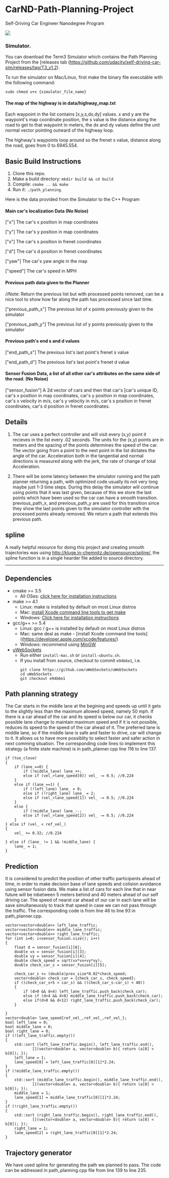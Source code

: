 # CarND-Path-Planning-Project
Self-Driving Car Engineer Nanodegree Program
   
![](./data/result.gif)

### Simulator.
You can download the Term3 Simulator which contains the Path Planning Project from the [releases tab (https://github.com/udacity/self-driving-car-sim/releases/tag/T3_v1.2).  

To run the simulator on Mac/Linux, first make the binary file executable with the following command:
```shell
sudo chmod u+x {simulator_file_name}
```

#### The map of the highway is in data/highway_map.txt
Each waypoint in the list contains  [x,y,s,dx,dy] values. x and y are the waypoint's map coordinate position, the s value is the distance along the road to get to that waypoint in meters, the dx and dy values define the unit normal vector pointing outward of the highway loop.

The highway's waypoints loop around so the frenet s value, distance along the road, goes from 0 to 6945.554.

## Basic Build Instructions

1. Clone this repo.
2. Make a build directory: `mkdir build && cd build`
3. Compile: `cmake .. && make`
4. Run it: `./path_planning`.

Here is the data provided from the Simulator to the C++ Program

#### Main car's localization Data (No Noise)

["x"] The car's x position in map coordinates

["y"] The car's y position in map coordinates

["s"] The car's s position in frenet coordinates

["d"] The car's d position in frenet coordinates

["yaw"] The car's yaw angle in the map

["speed"] The car's speed in MPH

#### Previous path data given to the Planner

//Note: Return the previous list but with processed points removed, can be a nice tool to show how far along
the path has processed since last time. 

["previous_path_x"] The previous list of x points previously given to the simulator

["previous_path_y"] The previous list of y points previously given to the simulator

#### Previous path's end s and d values 

["end_path_s"] The previous list's last point's frenet s value

["end_path_d"] The previous list's last point's frenet d value

#### Sensor Fusion Data, a list of all other car's attributes on the same side of the road. (No Noise)

["sensor_fusion"] A 2d vector of cars and then that car's [car's unique ID, car's x position in map coordinates, car's y position in map coordinates, car's x velocity in m/s, car's y velocity in m/s, car's s position in frenet coordinates, car's d position in frenet coordinates. 

## Details

1. The car uses a perfect controller and will visit every (x,y) point it recieves in the list every .02 seconds. The units for the (x,y) points are in meters and the spacing of the points determines the speed of the car. The vector going from a point to the next point in the list dictates the angle of the car. Acceleration both in the tangential and normal directions is measured along with the jerk, the rate of change of total Acceleration.

2. There will be some latency between the simulator running and the path planner returning a path, with optimized code usually its not very long maybe just 1-3 time steps. During this delay the simulator will continue using points that it was last given, because of this we store the last points which have been used so the car can have a smooth transition. previous_path_x, and previous_path_y are used for this transition since they show the last points given to the simulator controller with the processed points already removed. We return a path that extends this previous path.

## spline

A really helpful resource for doing this project and creating smooth trajectories was using http://kluge.in-chemnitz.de/opensource/spline/, the spline function is in a single hearder file added to source directory.

---

## Dependencies

* cmake >= 3.5
  * All OSes: [click here for installation instructions](https://cmake.org/install/)
* make >= 4.1
  * Linux: make is installed by default on most Linux distros
  * Mac: [install Xcode command line tools to get make](https://developer.apple.com/xcode/features/)
  * Windows: [Click here for installation instructions](http://gnuwin32.sourceforge.net/packages/make.htm)
* gcc/g++ >= 5.4
  * Linux: gcc / g++ is installed by default on most Linux distros
  * Mac: same deal as make - [install Xcode command line tools]((https://developer.apple.com/xcode/features/)
  * Windows: recommend using [MinGW](http://www.mingw.org/)
* [uWebSockets](https://github.com/uWebSockets/uWebSockets)
  * Run either `install-mac.sh` or `install-ubuntu.sh`.
  * If you install from source, checkout to commit `e94b6e1`, i.e.
    ```
    git clone https://github.com/uWebSockets/uWebSockets 
    cd uWebSockets
    git checkout e94b6e1
    ```

## Path planning strategy

The Car starts in the middle lane at the begining and speeds up until it gets to the slightly less than the maximum allowed speed, namely 50 mph. If there is a car ahead of the car and its speed is below our car, it checks possible lane change to maintain maximum speed and if it is not possible, reduces its speed to the speed of the car ahead of it. The preferred lane is middle lane, so if the middle lane is safe and faster to drive, car will change to it. It allows us to have more possiblity to select faster and safer action in next comming situation. The corresponding code lines to implement this strategy (a finite state machine) is in path_planner.cpp line 116 to line 137.

```
if (too_close)
{
    if (lane_==0) {
        if (!middle_lane) lane_++;
        else if (vel_>lane_speed[0]) vel_ -= 0.5; //0.224
    }
    else if (lane_==1) {
        if (!left_lane) lane_ = 0;
        else if (!right_lane) lane_ = 2;
        else if (vel_>lane_speed[1]) vel_ -= 0.5; //0.224
    }
    else {
        if (!middle_lane) lane_--;
        else if (vel_>lane_speed[2]) vel_ -= 0.5; //0.224
    }
} else if (vel_ < ref_vel_)
{
    vel_ += 0.32; //0.224
    
} else if (lane_ != 1 && !middle_lane) {
    lane_ = 1;
}
```

## Prediction

It is considered to predict the position of other traffic participents ahead of time, in order to make decision base of lane speeds and colision avoidance using sensor fusion data. We make a list of cars for each line that in near future will be inbetween 5 meters behind and 40 meters ahead of our self driving car. The speed of nearst car ahead of our car in each lane will be save simultaneuosly to track that speed in case we can not pass through the traffic. The corresponding code is from line 48 to line 93 in path_planner.cpp.

```
vector<vector<double>> left_lane_traffic;
vector<vector<double>> middle_lane_traffic;
vector<vector<double>> right_lane_traffic;
for (int i=0; i<sensor_fusion.size(); i++)
{
    float d = sensor_fusion[i][6];
    double vx = sensor_fusion[i][3];
    double vy = sensor_fusion[i][4];
    double check_speed = sqrt(vx*vx+vy*vy);
    double check_car_s = sensor_fusion[i][5];

    check_car_s += (double)prev_size*0.02*check_speed;
    vector<double> check_car = {check_car_s, check_speed};
    if ((check_car_s+5 > car_s) && ((check_car_s-car_s) < 40))
    {
        if (d>0 && d<4) left_lane_traffic.push_back(check_car);
        else if (d>4 && d<8) middle_lane_traffic.push_back(check_car);
        else if(d>8 && d<12) right_lane_traffic.push_back(check_car);
    }

}
vector<double> lane_speed{ref_vel_,ref_vel_,ref_vel_};
bool left_lane = 0;
bool middle_lane = 0;
bool right_lane = 0; 
if (!left_lane_traffic.empty())
{
    std::sort (left_lane_traffic.begin(), left_lane_traffic.end(),
            [](vector<double> a, vector<double> b){ return (a[0] < b[0]); });
    left_lane = 1;
    lane_speed[0] = left_lane_traffic[0][1]*2.24;
}
if (!middle_lane_traffic.empty())
{
    std::sort (middle_lane_traffic.begin(), middle_lane_traffic.end(),
            [](vector<double> a, vector<double> b){ return (a[0] < b[0]); });
    middle_lane = 1;
    lane_speed[1] = middle_lane_traffic[0][1]*2.24;
}
if (!right_lane_traffic.empty())
{
    std::sort (right_lane_traffic.begin(), right_lane_traffic.end(),
            [](vector<double> a, vector<double> b){ return (a[0] < b[0]); });
    right_lane = 1;
    lane_speed[2] = right_lane_traffic[0][1]*2.24;
}
```

## Trajectory generator

We have used spline for generating the path we planned to pass. The code can be addressed in path_planning.cpp file from line 139 to line 235.